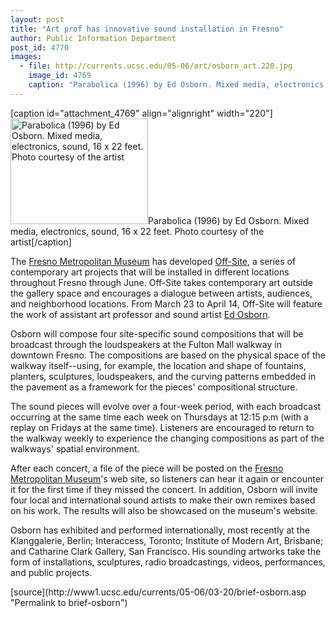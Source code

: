 ```yaml
---
layout: post
title: "Art prof has innovative sound installation in Fresno"
author: Public Information Department
post_id: 4770
images:
  - file: http://currents.ucsc.edu/05-06/art/osborn_art.220.jpg
    image_id: 4769
    caption: "Parabolica (1996) by Ed Osborn. Mixed media, electronics, sound, 16 x 22 feet. Photo courtesy of the artist"
---
```


[caption id="attachment_4769" align="alignright" width="220"]<a href="http://localhost/mysite/wp-content/uploads/2006/03/osborn_art.220.jpg"><img class="size-full wp-image-4769" src="http://localhost/mysite/wp-content/uploads/2006/03/osborn_art.220.jpg" alt="Parabolica (1996) by Ed Osborn. Mixed media, electronics, sound, 16 x 22 feet. Photo courtesy of the artist" width="220" height="169" /></a>Parabolica (1996) by Ed Osborn. Mixed media, electronics, sound, 16 x 22 feet. Photo courtesy of the artist[/caption]
<a name="content" id="content"></a>
<p>
  The <a href="http://www.fresnomet.org/">Fresno Metropolitan Museum</a> has developed <a href="http://www.fresnomet.org/exhibition.html">Off-Site</a>, a series of contemporary art projects that will be installed in different locations throughout Fresno through June. Off-Site takes contemporary art outside the gallery space and encourages a dialogue between artists, audiences, and neighborhood locations. From March 23 to April 14, Off-Site will feature the work of assistant art professor and sound artist <a href="http://www.roving.net/">Ed Osborn</a>.
</p>
<p>
  Osborn will compose four site-specific sound compositions that will be broadcast through the loudspeakers at the Fulton Mall walkway in downtown Fresno. The compositions are based on the physical space of the walkway itself--using, for example, the location and shape of fountains, planters, sculptures, loudspeakers, and the curving patterns embedded in the pavement as a framework for the pieces' compositional structure.
</p>
<p>
  The sound pieces will evolve over a four-week period, with each broadcast occurring at the same time each week on Thursdays at 12:15 p.m (with a replay on Fridays at the same time). Listeners are encouraged to return to the walkway weekly to experience the changing compositions as part of the walkways' spatial environment.
</p>
<p>
  After each concert, a file of the piece will be posted on the <a href="http://www.fresnomet.org/">Fresno Metropolitan Museum</a>'s web site, so listeners can hear it again or encounter it for the first time if they missed the concert. In addition, Osborn will invite four local and international sound artists to make their own remixes based on his work. The results will also be showcased on the museum's website.
</p>
<p>
  Osborn has exhibited and performed internationally, most recently at the Klanggalerie, Berlin; Interaccess, Toronto; Institute of Modern Art, Brisbane; and Catharine Clark Gallery, San Francisco. His sounding artworks take the form of installations, sculptures, radio broadcastings, videos, performances, and public projects.
</p>
[source](http://www1.ucsc.edu/currents/05-06/03-20/brief-osborn.asp "Permalink to brief-osborn")

